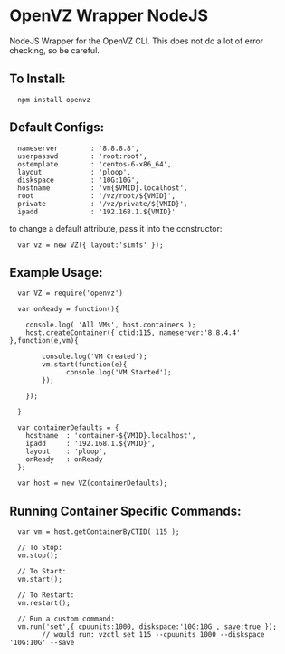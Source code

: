 OpenVZ Wrapper NodeJS
=====================

NodeJS Wrapper for the OpenVZ CLI. This does not do a lot of error checking, so be careful. 

## To Install:

      npm install openvz

## Default Configs:

      nameserver        : '8.8.8.8',
      userpasswd        : 'root:root',
      ostemplate        : 'centos-6-x86_64',
      layout            : 'ploop',
      diskspace         : '10G:10G',
      hostname          : 'vm{$VMID}.localhost',
      root              : '/vz/root/${VMID}',
      private           : '/vz/private/${VMID}',
      ipadd             : '192.168.1.${VMID}'
      
to change a default attribute, pass it into the constructor:

      var vz = new VZ({ layout:'simfs' });

## Example Usage:

      var VZ = require('openvz')
      
      var onReady = function(){
      
        console.log( 'All VMs', host.containers );
        host.createContainer({ ctid:115, nameserver:'8.8.4.4' },function(e,vm){
        
            console.log('VM Created');
            vm.start(function(e){
                  console.log('VM Started');
            });
            
        });
        
      }
      
      var containerDefaults = {
        hostname  : 'container-${VMID}.localhost',
        ipadd     : '192.168.1.${VMID}',
        layout    : 'ploop',
        onReady   : onReady
      };
      
      var host = new VZ(containerDefaults);
      
      
## Running Container Specific Commands:

      var vm = host.getContainerByCTID( 115 );
      
      // To Stop:
      vm.stop();
      
      // To Start:
      vm.start();
      
      // To Restart:
      vm.restart();
      
      // Run a custom command:
      vm.run('set',{ cpuunits:1000, diskspace:'10G:10G', save:true });
            // would run: vzctl set 115 --cpuunits 1000 --diskspace '10G:10G' --save




